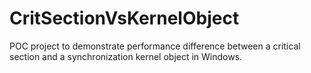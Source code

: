 # CritSectionVsKernelObject
POC project to demonstrate performance difference between a critical section and a synchronization kernel object in Windows.
